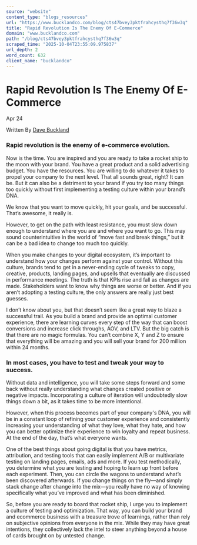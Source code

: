 ```yaml
---
source: "website"
content_type: "blogs_resources"
url: "https://www.bucklandco.com/blog/cts47bvey3pktfrahcysthq7f36w3q"
title: "Rapid Revolution Is The Enemy Of E-Commerce"
domain: "www.bucklandco.com"
path: "/blog/cts47bvey3pktfrahcysthq7f36w3q"
scraped_time: "2025-10-04T23:55:09.975837"
url_depth: 2
word_count: 632
client_name: "bucklandco"
---
```


# Rapid Revolution Is The Enemy Of E-Commerce

Apr 24

Written By [Dave Buckland](/blog?author=57862885e3df28a96819b9a0)

### Rapid revolution is the enemy of e-commerce evolution.

Now is the time. You are inspired and you are ready to take a rocket ship to the moon with your brand. You have a great product and a solid advertising budget. You have the resources. You are willing to do whatever it takes to propel your company to the next level. That all sounds great, right? It can be. But it can also be a detriment to your brand if you try too many things too quickly without first implementing a testing culture within your brand’s DNA.

We know that you want to move quickly, hit your goals, and be successful. That’s awesome, it really is.

However, to get on the path with least resistance, you must slow down enough to understand where you are and where you want to go. This may sound counterintuitive in the world of “move fast and break things,” but it can be a bad idea to change too much too quickly.

When you make changes to your digital ecosystem, it’s important to understand how your changes perform against your control. Without this culture, brands tend to get in a never-ending cycle of tweaks to copy, creative, products, landing pages, and upsells that eventually are discussed in performance meetings. The truth is that KPIs rise and fall as changes are made. Stakeholders want to know why things are worse or better. And if you aren’t adopting a testing culture, the only answers are really just best guesses.

I don’t know about you, but that doesn’t seem like a great way to blaze a successful trail. As you build a brand and provide an optimal customer experience, there are learning curves every step of the way that can boost conversions and increase click throughs, AOV, and LTV. But the big catch is that there are no magic formulas. You can’t combine X, Y and Z to ensure that everything will be amazing and you will sell your brand for 200 million within 24 months.

### In most cases, you have to test and tweak your way to success.

Without data and intelligence, you will take some steps forward and some back without really understanding what changes created positive or negative impacts. Incorporating a culture of iteration will undoubtedly slow things down a bit, as it takes time to be more intentional.

However, when this process becomes part of your company's DNA, you will be in a constant loop of refining your customer experience and consistently increasing your understanding of what they love, what they hate, and how you can better optimize their experience to win loyalty and repeat business. At the end of the day, that’s what everyone wants.

One of the best things about going digital is that you have metrics, attribution, and testing tools that can easily implement A/B or multivariate testing on landing pages, emails, ads and more. If you test methodically, you determine what you are testing and hoping to learn up front before each experiment. Then, you can circle the wagons to understand what’s been discovered afterwards. If you change things on the fly—and simply stack change after change into the mix—you really have no way of knowing specifically what you’ve improved and what has been diminished.

So, before you are ready to board that rocket ship, I urge you to implement a culture of testing and optimization. That way, you can build your brand and ecommerce business with a treasure trove of learnings, rather than rely on subjective opinions from everyone in the mix. While they may have great intentions, they collectively lack the intel to steer anything beyond a house of cards brought on by untested change.